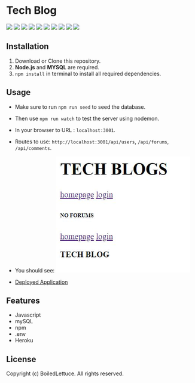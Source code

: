 # Tech Blog
<img src="https://img.shields.io/github/repo-size/BoiledLettuce/Tech-Blog" />
<img src="https://img.shields.io/github/languages/top/BoiledLettuce/Tech-Blog"  />
<img src="https://img.shields.io/github/issues/BoiledLettuce/Tech-Blog" />
<img src="https://img.shields.io/github/last-commit/BoiledLettuce/Tech-Blog" >
<!-- <a href="https://github.com/BoiledLettuce"><img src="https://img.shields.io/github/followers/BoiledLettuce?style=social" target="_blank" /></a>
<a href="https://twitter.com/DonaldTrump"> -->
<!-- <img alt="Twitter: DonaldTrump" src="https://img.shields.io/twitter/follow/DonaldTrump.svg?style=social" target="_blank" /> -->
<img src="https://img.shields.io/badge/javascript-yellow" />
<img src="https://img.shields.io/badge/express-orange" />
<img src="https://img.shields.io/badge/sequelize-blue"  />
<img src="https://img.shields.io/badge/handlebars-red"  />
<img src="https://img.shields.io/badge/mySQL-blue"  />
<img src="https://img.shields.io/badge/dotenv-green" />

## Installation

1. Download or Clone this repository.
2. **Node.js** and **MYSQL** are required.
3. `npm install` in terminal to install all required dependencies.

## Usage

* Make sure to run `npm run seed` to seed the database.
* Then use `npm run watch` to test the server using nodemon.
* In your browser to URL : `localhost:3001`.
* Routes to use: `http://localhost:3001/api/users`, `/api/forums`, `/api/comments`.
* You should see: ![Preview Image](./Assets/Preview.JPG)

* [Deployed Application]('')

## Features

* Javascript
* mySQL
* npm
* .env
* Heroku

## License

Copyright (c) BoiledLettuce. All rights reserved.